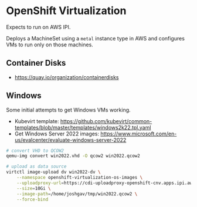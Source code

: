 # OpenShift Virtualization

Expects to run on AWS IPI.

Deploys a MachineSet using a `metal` instance type in AWS and configures VMs to run only on those machines.

## Container Disks
- https://quay.io/organization/containerdisks

## Windows

Some initial attempts to get Windows VMs working.

- Kubevirt template: <https://github.com/kubevirt/common-templates/blob/master/templates/windows2k22.tpl.yaml>
- Get Windows Server 2022 images: <https://www.microsoft.com/en-us/evalcenter/evaluate-windows-server-2022>

```bash
# convert VHD to QCOW2
qemu-img convert win2022.vhd -O qcow2 win2022.qcow2

# upload as data source
virtctl image-upload dv win2022-dv \
    --namespace openshift-virtualization-os-images \
    --uploadproxy-url=https://cdi-uploadproxy-openshift-cnv.apps.ipi.aws.joshgav.com/ \
    --size=10Gi \
    --image-path=/home/joshgav/tmp/win2022.qcow2 \
    --force-bind
```